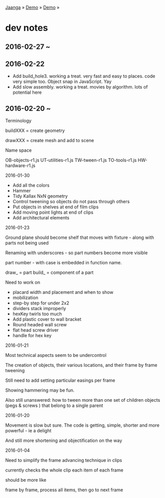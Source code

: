 ﻿[Jaanga]( http://jaanga.github.io ) » [Demo]( http://jaanga.github.io/demo/  ) »  [Demo]( http://jaanga.github.io/demo/mm  ) »

dev notes
===


## 2016-02-27 ~ 



## 2016-02-22

* Add build_hole3. working a treat. very fast and easy to places. code very simple too. Object snap in JavaScript. Yay
* Add slow assembly. working a treat. movies by algorithm. lots of potential here


## 2016-02-20 ~ 

Terminology

buildXXX = create geometry

drawXXX = create mesh and add to scene

Name space

OB-objects-r1.js
UT-utilities-r1.js
TW-tween-r1.js
TO-tools-r1.js
HW-hardware-r1.js

2016-01-30

* Add all the colors
* Hammer
* Tidy Kallax NxN geometry
* Control tweening so objects do not pass through others
* Put objects in shelves at end of film clips
* Add moving point lights at end of clips
* Add architectural elements

2016-01-23

Ground plane should become shelf that moves with fixture - along with parts not being used

Renaming with underscores - so part numbers become more visible

part number - with case is embedded in function name.

draw_ = part
build_ = component of a part


Need to work on 

* placard width and placement and when to show
* mobilization
* step-by step for under 2x2
* dividers stack improperly
* hexKey twirls too much
* Add plastic cover to wall bracket
* Round headed wall screw
* flat head screw driver
* handle for hex key



2016-01-21

Most technical aspects seem to be undercontrol

The creation of objects, their various locations, and their frame by frame tweening 

Still need to add setting particular easings per frame

Showing hammering may be fun.

Also still unanswered: how to tween more than one set of children objects (pegs & screws ) that belong to a single parent


2016-01-20 

Movement is slow but sure. The code is getting, simple, shorter and more powerful - ie a delight

And still more shortening and objectification on the way




2016-01-04


Need to simplify the frame advancing technique in clips

currently checks the whole clip each item of each frame


should be more like

frame by frame, process all items, then go to next frame